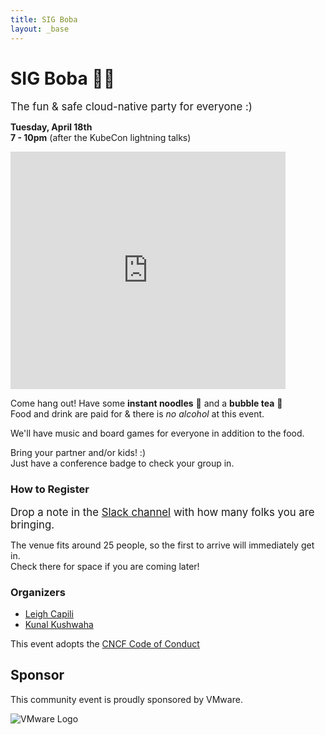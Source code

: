 ```yaml
---
title: SIG Boba
layout: _base
---
```


# SIG Boba 🧋🎉
<big>The fun & safe cloud-native party for everyone :)</big>

**Tuesday, April 18th  
7 - 10pm**  (after the KubeCon lightning talks)

<div id="location" style="text-decoration:none; overflow:hidden;max-width:100%;width:440px;height:380px;">
    <div id="embedded-map-display" style="height:100%; width:100%;max-width:100%;">
        <iframe style="height:100%;width:100%;border:0;" frameborder="0"
            src="https://www.google.com/maps/embed/v1/place?q=Hey+Cha+Tea+Company,+Van+Leijenberghlaan,+Amsterdam,+Netherlands&key=AIzaSyBFw0Qbyq9zTFTd-tUY6dZWTgaQzuU17R8"></iframe>
    </div>
</div>

Come hang out! Have some **instant noodles** 🍜 and a **bubble tea** 🧋  
Food and drink are paid for & there is _no alcohol_ at this event.

We'll have music and board games for everyone in addition to the food.

Bring your partner and/or kids! :)  
Just have a conference badge to check your group in.

### How to Register
<big>Drop a note in the [Slack channel]( TODO ) with how many folks you are bringing.</big>

The venue fits around 25 people, so the first to arrive will immediately get in.  
Check there for space if you are coming later!

### Organizers
 - [Leigh Capili](https://twitter.com/capileigh)
 - [Kunal Kushwaha](https://twitter.com/kunalstwt)

This event adopts the [CNCF Code of Conduct](https://github.com/cncf/foundation/blob/main/code-of-conduct.md)

## Sponsor
This community event is proudly sponsored by VMware.

![VMware Logo](https://upload.wikimedia.org/wikipedia/commons/thumb/9/9a/Vmware.svg/512px-Vmware.svg.png)
